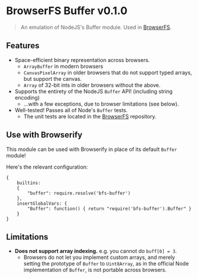 # BrowserFS Buffer v0.1.0
> An emulation of NodeJS's Buffer module. Used in [BrowserFS](https://github.com/jvilk/BrowserFS).

## Features

* Space-efficient binary representation across browsers.
  * `ArrayBuffer` in modern browsers
  * `CanvasPixelArray` in older browsers that do not support typed arrays, but support the canvas.
  * `Array` of 32-bit ints in older browsers without the above.
* Supports the entirety of the NodeJS `Buffer` API! (including string encoding)
  * ...with a few exceptions, due to browser limitations (see below).
* Well-tested! Passes all of Node's `Buffer` tests.
  * The unit tests are located in the [BrowserFS](https://github.com/jvilk/BrowserFS) repository.

## Use with Browserify

This module can be used with Browserify in place of its default `Buffer` module!

Here's the relevant configuration:

```{js}
{
    builtins:
    {
        "buffer": require.resolve('bfs-buffer')
    },
    insertGlobalVars: {
        "Buffer": function() { return "require('bfs-buffer').Buffer" }
    }
}
```

## Limitations

* **Does not support array indexing.** e.g. you cannot do `buff[0] = 3`.
  * Browsers do not let you implement custom arrays, and merely setting the prototype of `Buffer` to `Uint8Array`, as in the official Node implementation of `Buffer`, is not portable across browsers.
